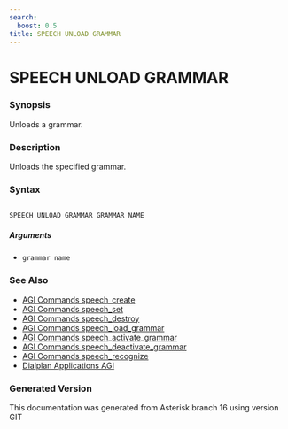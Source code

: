 ```yaml
---
search:
  boost: 0.5
title: SPEECH UNLOAD GRAMMAR
---
```


# SPEECH UNLOAD GRAMMAR

### Synopsis

Unloads a grammar.

### Description

Unloads the specified grammar.<br>


### Syntax


```

SPEECH UNLOAD GRAMMAR GRAMMAR NAME 
```
##### Arguments


* `grammar name`

### See Also

* [AGI Commands speech_create](/Asterisk_16_Documentation/API_Documentation/AGI_Commands/speech_create)
* [AGI Commands speech_set](/Asterisk_16_Documentation/API_Documentation/AGI_Commands/speech_set)
* [AGI Commands speech_destroy](/Asterisk_16_Documentation/API_Documentation/AGI_Commands/speech_destroy)
* [AGI Commands speech_load_grammar](/Asterisk_16_Documentation/API_Documentation/AGI_Commands/speech_load_grammar)
* [AGI Commands speech_activate_grammar](/Asterisk_16_Documentation/API_Documentation/AGI_Commands/speech_activate_grammar)
* [AGI Commands speech_deactivate_grammar](/Asterisk_16_Documentation/API_Documentation/AGI_Commands/speech_deactivate_grammar)
* [AGI Commands speech_recognize](/Asterisk_16_Documentation/API_Documentation/AGI_Commands/speech_recognize)
* [Dialplan Applications AGI](/Asterisk_16_Documentation/API_Documentation/Dialplan_Applications/AGI)


### Generated Version

This documentation was generated from Asterisk branch 16 using version GIT 